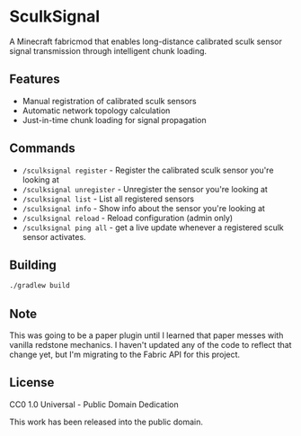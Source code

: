 # SculkSignal

A Minecraft fabricmod  that enables long-distance calibrated sculk sensor signal transmission through intelligent chunk loading.

## Features

- Manual registration of calibrated sculk sensors
- Automatic network topology calculation
- Just-in-time chunk loading for signal propagation

## Commands

- `/sculksignal register` - Register the calibrated sculk sensor you're looking at
- `/sculksignal unregister` - Unregister the sensor you're looking at  
- `/sculksignal list` - List all registered sensors
- `/sculksignal info` - Show info about the sensor you're looking at
- `/sculksignal reload` - Reload configuration (admin only)
- `/sculksignal ping all` - get a live update whenever a registered sculk sensor
  activates.

## Building

```bash
./gradlew build
```

## Note
This was going to be a paper plugin until I learned that paper messes with
vanilla redstone mechanics. I haven't updated any of the code to reflect that
change yet, but I'm migrating to the Fabric API for this project.

## License

CC0 1.0 Universal - Public Domain Dedication

This work has been released into the public domain.
